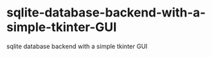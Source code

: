 # sqlite-database-backend-with-a-simple-tkinter-GUI
sqlite database backend with a simple tkinter GUI

